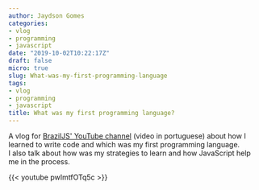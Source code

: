 ```yaml
---
author: Jaydson Gomes
categories:
- vlog
- programming
- javascript
date: "2019-10-02T10:22:17Z"
draft: false
micro: true
slug: What-was-my-first-programming-language
tags:
- vlog
- programming
- javascript
title: What was my first programming language?
---
```

A vlog for [BrazilJS' YouTube channel](https://www.youtube.com/user/BrazilJS) (video in portuguese) about how I learned to write code and which was my first programming language.  
I also talk about how was my strategies to learn and how JavaScript help me in the process.

{{< youtube pwImtfOTq5c >}}
